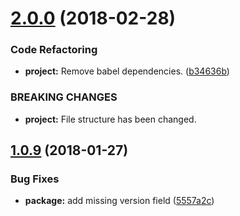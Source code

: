 <a name="2.0.0"></a>
# [2.0.0](https://github.com/genpw/genpw/compare/v1.0.9...v2.0.0) (2018-02-28)


### Code Refactoring

* **project:** Remove babel dependencies. ([b34636b](https://github.com/genpw/genpw/commit/b34636b))


### BREAKING CHANGES

* **project:** File structure has been changed.

<a name="1.0.9"></a>
## [1.0.9](https://github.com/genpw/genpw/compare/v1.0.8...v1.0.9) (2018-01-27)


### Bug Fixes

* **package:** add missing version field ([5557a2c](https://github.com/genpw/genpw/commit/5557a2c))
